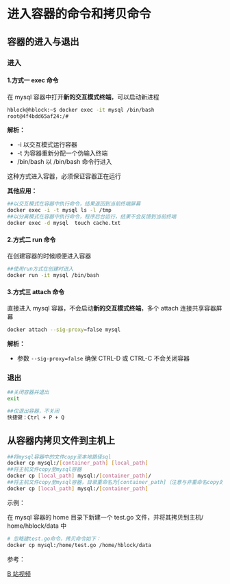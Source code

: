 # 进入容器的命令和拷贝命令

## 容器的进入与退出

### 进入

#### 1.方式一 exec 命令

在 mysql 容器中打开**新的交互模式终端**，可以启动新进程

```sh
hblock@hblock:~$ docker exec -it mysql /bin/bash
root@4f4bdd65af24:/#
```

**解析：**

- -i 以交互模式运行容器
- -t 为容器重新分配一个伪输入终端
- /bin/bash 以 /bin/bash 命令行进入

这种方式进入容器，必须保证容器正在运行

**其他应用：**

```sh
##以交互模式在容器中执行命令，结果返回到当前终端屏幕
docker exec -i -t mysql ls -l /tmp
##以分离模式在容器中执行命令，程序后台运行，结果不会反馈到当前终端
docker exec -d mysql  touch cache.txt
```

#### 2.方式二 run 命令

在创建容器的时候顺便进入容器

```sh
##使用run方式在创建时进入
docker run -it mysql /bin/bash
```

#### 3.方式三 attach 命令

直接进入 mysql 容器，不会启动**新的交互模式终端**，多个 attach 连接共享容器屏幕

```sh
docker attach --sig-proxy=false mysql
```

**解析：**

- 参数 `--sig-proxy=false` 确保 CTRL-D 或 CTRL-C 不会关闭容器

### 退出

```sh
##关闭容器并退出
exit

##仅退出容器，不关闭
快捷键：Ctrl + P + Q
```

## 从容器内拷贝文件到主机上

```sh
##将mysql容器中的文件copy至本地路径sql
docker cp mysql:/[container_path] [local_path]
##将主机文件copy至mysql容器
docker cp [local_path] mysql:/[container_path]/
##将主机文件copy至mysql容器，目录重命名为[container_path]（注意与非重命名copy的区别，看命令最后是否有 /）
docker cp [local_path] mysql:/[container_path]
```

示例：

在 mysql 容器的 home 目录下新建一个 test.go 文件，并将其拷贝到主机/ home/hblock/data 中

```sh
# 忽略建test.go命令，拷贝命令如下：
docker cp mysql:/home/test.go /home/hblock/data
```


参考：

[B 站视频](https://www.bilibili.com/video/BV1og4y1q7M4?p=8)

